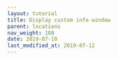 ```yaml
---
layout: tutorial
title: Display custom info window
parent: locations
nav_weight: 100
date: 2019-07-10
last_modified_at: 2019-07-12
---
```

